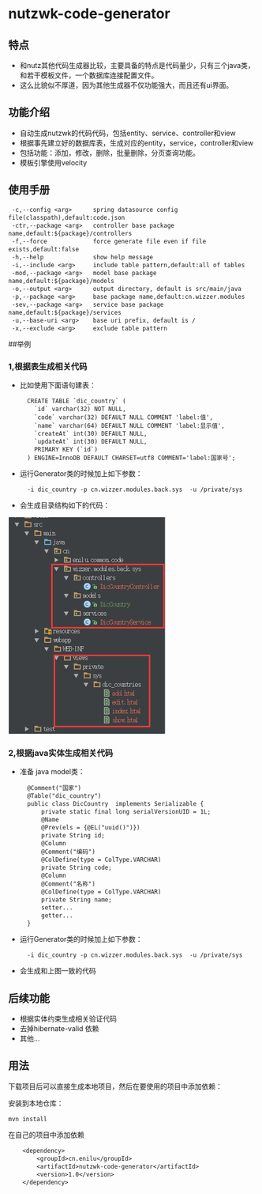 # nutzwk-code-generator

## 特点
- 和nutz其他代码生成器比较，主要具备的特点是代码量少，只有三个java类，和若干模板文件，一个数据库连接配置文件。
- 这么比貌似不厚道，因为其他生成器不仅功能强大，而且还有ui界面。

## 功能介绍
- 自动生成nutzwk的代码代码，包括entity、service、controller和view
- 根据事先建立好的数据库表，生成对应的entity，service，controller和view
- 包括功能：添加，修改，删除，批量删除，分页查询功能。
- 模板引擎使用velocity

## 使用手册

     -c,--config <arg>      spring datasource config file(classpath),default:code.json
     -ctr,--package <arg>   controller base package name,default:${package}/controllers
     -f,--force             force generate file even if file exists,default:false
     -h,--help              show help message
     -i,--include <arg>     include table pattern,default:all of tables
     -mod,--package <arg>   model base package name,default:${package}/models
     -o,--output <arg>      output directory, default is src/main/java
     -p,--package <arg>     base package name,default:cn.wizzer.modules
     -sev,--package <arg>   service base package name,default:${package}/services
     -u,--base-uri <arg>    base uri prefix, default is /
     -x,--exclude <arg>     exclude table pattern

##举例

### 1,根据表生成相关代码

- 比如使用下面语句建表：

        CREATE TABLE `dic_country` (
          `id` varchar(32) NOT NULL,
          `code` varchar(32) DEFAULT NULL COMMENT 'label:值',
          `name` varchar(64) DEFAULT NULL COMMENT 'label:显示值',
          `createAt` int(30) DEFAULT NULL,
          `updateAt` int(30) DEFAULT NULL,
          PRIMARY KEY (`id`)
        ) ENGINE=InnoDB DEFAULT CHARSET=utf8 COMMENT='label:国家号';


- 运行Generator类的时候加上如下参数：         
    
        -i dic_country -p cn.wizzer.modules.back.sys  -u /private/sys
        
- 会生成目录结构如下的代码：
 
 ![生成代码结构图](code-structure.png)
 
### 2,根据java实体生成相关代码
- 准备 java model类：

    
        @Comment("国家")
        @Table("dic_country")
        public class DicCountry  implements Serializable {
            private static final long serialVersionUID = 1L;
            @Name
            @Prev(els = {@EL("uuid()")})
            private String id;            
            @Column
            @Comment("编码")
            @ColDefine(type = ColType.VARCHAR)
            private String code;            
            @Column
            @Comment("名称")
            @ColDefine(type = ColType.VARCHAR)
            private String name;            
            setter...
            getter...   
        }
      
- 运行Generator类的时候加上如下参数：         
    
        -i dic_country -p cn.wizzer.modules.back.sys  -u /private/sys

        
- 会生成和上图一致的代码
 
 
## 后续功能

- 根据实体约束生成相关验证代码
- 去掉hibernate-valid 依赖
- 其他...


## 用法

下载项目后可以直接生成本地项目，然后在要使用的项目中添加依赖：

安装到本地仓库：

    mvn install

在自己的项目中添加依赖

        <dependency>
            <groupId>cn.enilu</groupId>
            <artifactId>nutzwk-code-generator</artifactId>
            <version>1.0</version>
        </dependency>
